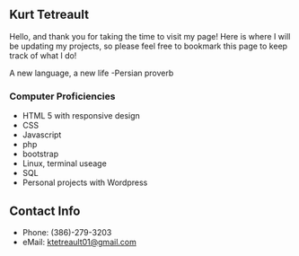 ## Kurt Tetreault
Hello, and thank you for taking the time to visit my page! Here is where I will be updating my projects, so please feel free to bookmark this page to keep track of what I do! 

A new language, a new life -Persian proverb

### Computer Proficiencies
- HTML 5 with responsive design
- CSS
- Javascript
- php
- bootstrap
- Linux, terminal useage
- SQL
- Personal projects with Wordpress


## Contact Info
- Phone: (386)-279-3203
- eMail: ktetreault01@gmail.com

